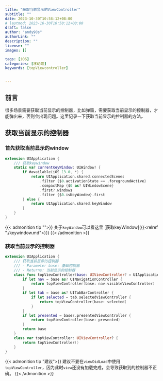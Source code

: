 ```yaml
---
title: "获取当前显示的ViewController"
subtitle: ""
date: 2023-10-30T10:58:12+08:00
# lastmod: 2023-10-30T10:58:12+08:00
draft: false
author: "andy90s"
authorLink: ""
description: ""
license: ""
images: []

tags: [iOS]
categories: [移动端]
keywords: [topViewcontroller]


---
```

<!--more-->

## 前言
很多场景需要获取当前显示的控制器，比如弹窗，需要获取当前显示的控制器，才能弹出来，否则会出现问题。这里记录一下获取当前显示的控制器的方法。

## 获取当前显示的控制器
### 首先获取当前显示的window

```swift
extension UIApplication {
    /// 获取keywindow
    static var currentKeyWindow: UIWindow? {
        if #available(iOS 13.0, *) {
            return UIApplication.shared.connectedScenes
                .filter {$0.activationState == .foregroundActive}
                .compactMap {$0 as? UIWindowScene}
                .first?.windows
                .filter {$0.isKeyWindow}.first
        } else {
            return UIApplication.shared.keyWindow
        }
    }
}
```
{{< admonition tip "">}}
关于`keyWindow`可以看这里 [获取keyWindow]({{<relref "./keywindow.md">}})
{{< /admonition >}}
### 获取当前显示的控制器
```swift
extension UIApplication {
    /// 获取当前显示的控制器
    /// - Parameter base: 基础控制器
    /// - Returns: 当前显示的控制器
    class func topViewController(base: UIViewController? = UIApplication.currentKeyWindow?.rootViewController) -> UIViewController? {
        if let nav = base as? UINavigationController {
            return topViewController(base: nav.visibleViewController)
        }
        if let tab = base as? UITabBarController {
            if let selected = tab.selectedViewController {
                return topViewController(base: selected)
            }
        }
        if let presented = base?.presentedViewController {
            return topViewController(base: presented)
        }
        return base
    }
    class var topViewController: UIViewController? {
        return topViewController()
    }
}
```
{{< admonition tip "建议">}}
建议不要在`viewDidLoad`中使用`topViewController`，因为此时`view`还没有加载完成，会导致获取到的控制器不正确。
{{< /admonition >}}
